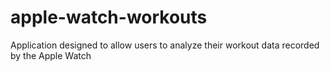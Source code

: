 # apple-watch-workouts
Application designed to allow users to analyze their workout data recorded by the Apple Watch
